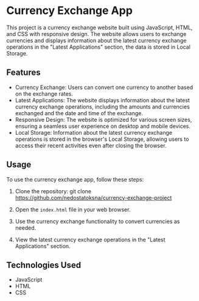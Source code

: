 # Currency Exchange App

This project is a currency exchange website built using JavaScript, HTML, and CSS with responsive design. The website allows users to exchange currencies and displays information about the latest currency exchange operations in the "Latest Applications" section, the data is stored in Local Storage.

## Features

- Currency Exchange: Users can convert one currency to another based on the exchange rates.
- Latest Applications: The website displays information about the latest currency exchange operations, including the amounts and currencies exchanged and the date and time of the exchange.
- Responsive Design: The website is optimized for various screen sizes, ensuring a seamless user experience on desktop and mobile devices.
- Local Storage: Information about the latest currency exchange operations is stored in the browser's Local Storage, allowing users to access their recent activities even after closing the browser.

## Usage

To use the currency exchange app, follow these steps:

1. Clone the repository: git clone https://github.com/nedostatoksna/currency-exchange-project
   
3. Open the `index.html` file in your web browser.
   
5. Use the currency exchange functionality to convert currencies as needed.

6. View the latest currency exchange operations in the "Latest Applications" section.

## Technologies Used

- JavaScript
- HTML
- CSS
